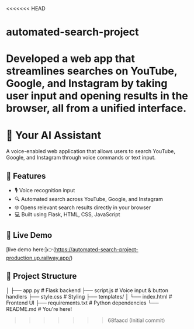 <<<<<<< HEAD
# automated-search-project
Developed a web app that streamlines searches on YouTube, Google, and Instagram by taking user input and opening results in the browser, all from a unified interface.
=======
# 🔎 Your AI Assistant

A voice-enabled web application that allows users to search YouTube, Google, and Instagram through voice commands or text input.


## 🌟 Features

- 🎙️ Voice recognition input
- 🔍 Automated search across YouTube, Google, and Instagram
- 🌐 Opens relevant search results directly in your browser
- 💻 Built using Flask, HTML, CSS, JavaScript

## 🚀 Live Demo

[live demo here:]👉(https://automated-search-project-production.up.railway.app/)

## 📂 Project Structure
│
├── app.py # Flask backend
├── script.js # Voice input & button handlers
├── style.css # Styling
├── templates/
│ └── index.html # Frontend UI
├── requirements.txt # Python dependencies
└── README.md # You're here!
>>>>>>> 68faacd (Initial commit)
